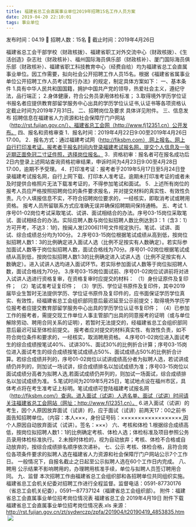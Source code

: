 ```yaml
---
title: 福建省总工会直属事业单位2019年招聘15名工作人员方案
date: 2019-04-20 22:10:01
tags: 事业单位
---
```

发布时间：04.19   🌟   招聘人数：15名   🌈   截止时间：2019年4月26日
<!-- more -->

福建省总工会干部学校（财政核拨）、福建省职工对外交流中心（财政核拨）、《生活创造》杂志社（财政核补）、福州国际海员俱乐部（财政核补）、厦门国际海员俱乐部（财政核补）、福建省职工科技教育中心（经费自给）均为福建省总工会直属事业单位。因工作需要，拟向社会公开招聘工作人员15名。根据《福建省省属事业单位公开招聘工作人员考试暂行办法》的规定，制定具体方案如下：
一、基本条件
1.具有中华人民共和国国籍，拥护中国共产党的领导，热爱社会主义，遵纪守法，品行端正；
2.身体健康，符合公务员录用体检标准；
3.取得境外学历学位证书报名者应提供教育部留学服务中心出具的学历学位认证书,认证书等各项资格认定截止时间为2019年7月31日。
二、招聘岗位及要求
具体详见附件。
三、信息发布
招聘信息在福建省人力资源和社会保障厅门户网站（http://rst.fujian.gov.cn/）、福建省总工会网（http://www.fj12351.cn）公开发布。
四、报名和资格审查
1．报名时间：2019年4月22日9:00至2019年4月26日17:00。
2．报名方式：通过福建考试网（http://fjksbm.com）,网上报名、网上自行打印准考证。报考者于报名时间内登录福建考试报名网，提交个人信息及一张近期正面免冠二寸证件照，选择岗位报名。
3．资格初审：报名者可在报名成功后2日内登录上述网站查询资格初审结果，申诉时间为4月23日9:00至4月28日17:00，逾期不予受理。
4．打印准考证：报考者于2019年5月17日至5月24日登录福建考试报名网，自行上网下载、打印本人准考证。逾期未打印准考证的或者未及时提供合格照片无法下载准考证的，不得参加笔试和面试。
5．上述所有岗位的报考人员应严格按照招聘岗位的条件要求报名，并对提交材料的真实性、有效性负责。凡个人填报信息不实，不符合招聘岗位要求的，一经核实，即取消考试或聘用资格。
报考人员所留联系方式应准确无误并确保招聘期间保持通畅。
五、考试
1.序号01-02岗位考试采取笔试、试讲、面试相结合的办法。序号03-15岗位采取笔试、面试相结合的办法。实际应聘人数与岗位拟招聘人数比例达到3：1（含3：1）方可开考，不达3：1的，按闽人发[2006]11号文件规定执行。笔试、试讲、面试、综合成绩总分均为100分。
2.序号03-15岗位根据笔试成绩从高到低，按岗位拟招聘人数1：3的比例确定进入面试人选（比例不足按实有人数确定）。若实际参加面试人数等于岗位拟招聘人数，面试合格线为70分。序号01-02岗位根据笔试成绩从高到低，按岗位拟招聘人数1:3的比例确定进入试讲人选（比例不足按实有人数确定）。进入试讲人选均进入面试环节。若实际参加面试人数等于岗位拟招聘人数，面试合格线为70分。
3.序号03-15岗位面试前、序号01-02岗位试讲前将对进入试讲人选进行资格复审，在资格复审时应提交的材料：
（1）身份证原件及复印件；
（2）笔试准考证复印件；
（3）学历、学位证书原件及复印件，其中2019届毕业生暂时无法提供学历、学位证书原件及复印件的，应书面保证学历学位真实、有效性，经福建省总工会组织部同意后最迟延至公示前提交；取得境外学历学位报考者应提交教育部留学服务中心出具的学历学位认证书复印件；
（4）已参加工作的报考者，需提交现工作单位人事主管部门出具的同意报考的证明（或与单位解除劳动、聘用合同关系的证明），若暂时无法提交的，经福建省总工会组织部同意后最迟可延至体检前提交。
报考者应对提交的材料真实性、有效性负责，如不符合岗位条件和要求的，一经核实，取消聘用资格。
4.序号01-02岗位进入面试考生的综合成绩按笔试40%、试讲30%、面试30%的比例折合计算；序号03-15岗位进入面试考生的综合成绩按笔试成绩占50%、面试成绩占50%的比例折合计算。若综合成绩并列的，序号01-02岗位以试讲成绩高分者为拟聘人选，若试讲成绩仍并列的，则加试一场试讲，综合成绩排名以加试成绩为准；序号03-15岗位以面试成绩分高者为拟聘人选,若面试成绩仍并列的，则加试一场面试，综合成绩排名以加试成绩为准。
5.笔试时间为2019年5月25日，笔试地点设在福州市区，具体考点将在考生准考证上标明。笔试成绩可登陆福建考试报名网（http://fjksbm.com/）查询。进入面试（试讲）人选名单、面试（试讲）时间请关注福建省总工会网站（网址：http://www.fj12351.cn）。
6.进入面试（试讲）的考生，因个人原因放弃面试（试讲）的，应于面试（试讲）前两天17：00之前书面告知招聘单位。（内容：本人×××，身份证号码：××××××××××××××××××,因个人原因自动放弃面试（试讲）。签名：×××）
六、考核和体检
1.根据综合成绩高低，按岗位拟招聘人数1：1的比例确定考核、体检人选；体检标准及项目参照公务员录用体检标准执行。
2.未按时体检的，视为自动放弃；考核、体检不合格或自动放弃的，按综合成绩排名顺序依次递补。
七、公示
考核、体检合格，且符合岗位各项条件要求的拟聘人选在福建省人力资源和社会保障厅门户网站公示7个工作日。
一般情况下，自报名截止之日起至公示拟聘人选在60个工作日内完成。
八、聘用
公示结果不影响聘用的，办理聘用核准手续，单位与拟聘人员签订聘用合同。
九、监督
本次招聘工作由福建省总工会组织部和各招聘单位共同组织实施。福建省总工会机关纪委对招聘工作进行全程监督。监督电话：0591-87730176（省总工会机关纪委），0591—87737124（福建省总工会组织部）。
附件：福建省总工会直属事业单位招考岗位情况表
福建省总工会
2019年4月19日
附件下载
福建省总工会直属事业单位招考岗位情况表.xls
来源：
http://rst.fujian.gov.cn/zt/sydwrczp/zpfa/201904/t20190419_4853835.htm
 
 ![](https://cdn.weiweiblog.cn/20181015134814.png)
